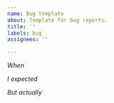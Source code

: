 ```yaml
---
name: Bug template
about: Template for bug reports.
title: ''
labels: bug
assignees: ''

---
```

*When*
  <insert context>
  
*I expected* 
  <insert expected behavior>
    
*But actually*
  <insert actual behavior>
    
